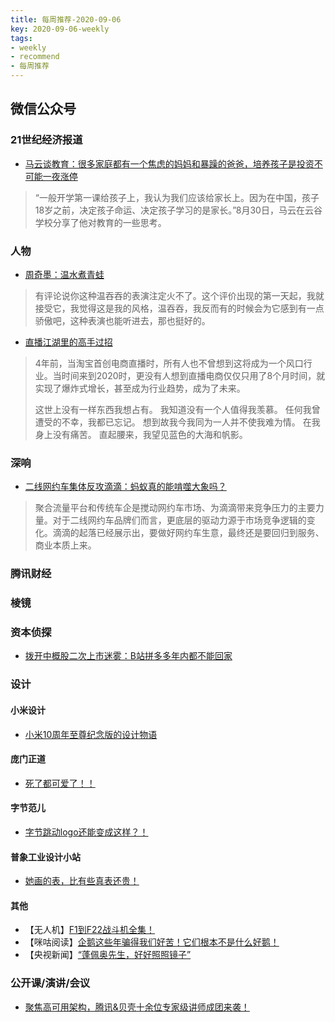 ```yaml
---
title: 每周推荐-2020-09-06
key: 2020-09-06-weekly
tags:
- weekly
- recommend
- 每周推荐
---
```


## 微信公众号

### 21世纪经济报道

- [马云谈教育：很多家庭都有一个焦虑的妈妈和暴躁的爸爸，培养孩子是投资不可能一夜涨停](https://mp.weixin.qq.com/s/P7o8Xes0fDc5g6StS0lfCQ)
> “一般开学第一课给孩子上，我认为我们应该给家长上。因为在中国，孩子18岁之前，决定孩子命运、决定孩子学习的是家长。”8月30日，马云在云谷学校分享了他对教育的一些思考。

### 人物

- [周奇墨：温水煮青蛙](https://mp.weixin.qq.com/s/pzYeTIpnzFfOHyR8OWk6Vg)
> 有评论说你这种温吞吞的表演注定火不了。这个评价出现的第一天起，我就接受它，我觉得这是我的风格，温吞吞，我反而有的时候会为它感到有一点骄傲吧，这种表演也能听进去，那也挺好的。

- [直播江湖里的高手过招](https://mp.weixin.qq.com/s/w2jfrwmfQNNjvQanspXCaw)
> 4年前，当淘宝首创电商直播时，所有人也不曾想到这将成为一个风口行业。当时间来到2020时，更没有人想到直播电商仅仅只用了8个月时间，就实现了爆炸式增长，甚至成为行业趋势，成为了未来。
> 
> 这世上没有一样东西我想占有。
> 我知道没有一个人值得我羡慕。
> 任何我曾遭受的不幸，我都已忘记。
> 想到故我今我同为一人并不使我难为情。
> 在我身上没有痛苦。
> 直起腰来，我望见蓝色的大海和帆影。

<!--more-->

### 深响

- [二线网约车集体反攻滴滴：蚂蚁真的能啃噬大象吗？](https://mp.weixin.qq.com/s/twxz6ETMGYiv57Cy-laVew)
> 聚合流量平台和传统车企是搅动网约车市场、为滴滴带来竞争压力的主要力量。对于二线网约车品牌们而言，更底层的驱动力源于市场竞争逻辑的变化。滴滴的起落已经展示出，要做好网约车生意，最终还是要回归到服务、商业本质上来。

### 腾讯财经

### 棱镜


### 资本侦探

- [拨开中概股二次上市迷雾：B站拼多多年内都不能回家](https://mp.weixin.qq.com/s/ZTYu1-c4GxOGWvrr5GgMbg)

### 设计

#### 小米设计

- [小米10周年至尊纪念版的设计物语](https://mp.weixin.qq.com/s/LZq6I4xE67lvpWrEQQTxwQ)

#### 庞门正道

- [死了都可爱了！！](https://mp.weixin.qq.com/s/YPtkCSp6db_pU-3npDD3dg)

#### 字节范儿

- [字节跳动logo还能变成这样？！](https://mp.weixin.qq.com/s/S3neRBsr1Iv5zR1NCxKYyQ)

#### 普象工业设计小站

- [她画的表，比有些真表还贵！](https://mp.weixin.qq.com/s/QD6aEyjTCGwYZCc6Sh5DYA)

#### 其他

- 【无人机】[F1到F22战斗机全集！](https://mp.weixin.qq.com/s/jRPZJOmh_oEZaYNf_4NJlQ)
- 【咪咕阅读】[企鹅这些年骗得我们好苦！它们根本不是什么好鹅！](https://mp.weixin.qq.com/s/bJji7leXXPgsLicucDCI6g)
- 【央视新闻】[“蓬佩奥先生，好好照照镜子”](https://mp.weixin.qq.com/s/YIkTrPmbAh4otD_hDnJQBg)


### 公开课/演讲/会议

- [聚焦高可用架构，腾讯&贝壳十余位专家级讲师成团来袭！](https://mp.weixin.qq.com/s/GCQA-23JApy5BSu7zCi5YQ)